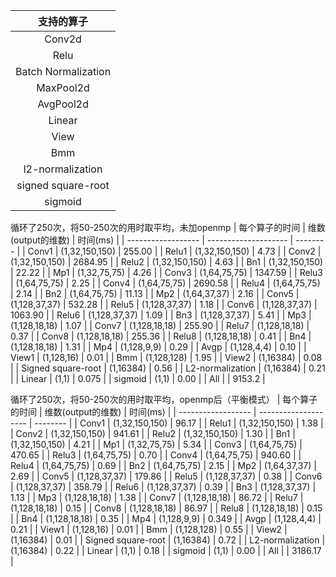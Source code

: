 |     支持的算子      |
| :-----------------: |
|       Conv2d        |
|       Relu       |
|      Batch Normalization        |
|      MaxPool2d      |
|      AvgPool2d      |
|       Linear        |
|        View         |
|         Bmm         |
|  l2-normalization   |
| signed  square-root |
|       sigmoid       |




循环了250次，将50-250次的用时取平均，未加openmp
| 每个算子的时间     | 维数(output的维数) | 时间(ms) |
| ------------------ | -------------------- | -------- |
| Conv1              | (1,32,150,150)       | 255.00 |
| Relu1              | (1,32,150,150)       | 4.73 |
| Conv2              | (1,32,150,150)       | 2684.95 |
| Relu2              | (1,32,150,150)       | 4.63 |
| Bn1                | (1,32,150,150)       | 22.22 |
| Mp1                | (1,32,75,75)         | 4.26 |
| Conv3              | (1,64,75,75)         | 1347.59 |
| Relu3              | (1,64,75,75)         | 2.25 |
| Conv4              | (1,64,75,75)         | 2690.58 |
| Relu4              | (1,64,75,75)         | 2.14 |
| Bn2                | (1,64,75,75)         | 11.13 |
| Mp2                | (1,64,37,37)         | 2.16 |
| Conv5              | (1,128,37,37)        | 532.28 |
| Relu5              | (1,128,37,37)        | 1.18 |
| Conv6              | (1,128,37,37)        | 1063.90 |
| Relu6              | (1,128,37,37)        | 1.09 |
| Bn3                | (1,128,37,37)        | 5.41 |
| Mp3                | (1,128,18,18)        | 1.07 |
| Conv7              | (1,128,18,18)        | 255.90 |
| Relu7              | (1,128,18,18)        | 0.37 |
| Conv8              | (1,128,18,18)        | 255.36 |
| Relu8              | (1,128,18,18)        | 0.41 |
| Bn4                | (1,128,18,18)        | 1.31 |
| Mp4                | (1,128,9,9)          | 0.29 |
| Avgp              | (1,128,4,4) | 0.10 |
| View1              | (1,128,16) | 0.01 |
| Bmm                | (1,128,128) | 1.95 |
| View2              | (1,16384) | 0.08 |
| Signed square-root | (1,16384) | 0.56 |
| L2-normalization   | (1,16384) | 0.21 |
| Linear   | (1,1) | 0.075 |
| sigmoid            | (1,1) | 0.00 |
| All            | | 9153.2 |



循环了250次，将50-250次的用时取平均，openmp后（平衡模式）
| 每个算子的时间     | 维数(output的维数) | 时间(ms) |
| ------------------ | -------------------- | -------- |
| Conv1              | (1,32,150,150)       | 96.17 |
| Relu1              | (1,32,150,150)       | 1.38 |
| Conv2              | (1,32,150,150)       | 941.61 |
| Relu2              | (1,32,150,150)       | 1.30 |
| Bn1                | (1,32,150,150)       | 4.21 |
| Mp1                | (1,32,75,75)         | 5.34 |
| Conv3              | (1,64,75,75)         | 470.65 |
| Relu3              | (1,64,75,75)         | 0.70 |
| Conv4              | (1,64,75,75)         | 940.60 |
| Relu4              | (1,64,75,75)         | 0.69 |
| Bn2                | (1,64,75,75)         | 2.15 |
| Mp2                | (1,64,37,37)         | 2.69 |
| Conv5              | (1,128,37,37)        | 179.86 |
| Relu5              | (1,128,37,37)        | 0.38 |
| Conv6              | (1,128,37,37)        | 358.79 |
| Relu6              | (1,128,37,37)        | 0.39 |
| Bn3                | (1,128,37,37)        | 1.13 |
| Mp3                | (1,128,18,18)        | 1.38 |
| Conv7              | (1,128,18,18)        | 86.72 |
| Relu7              | (1,128,18,18)        | 0.15 |
| Conv8              | (1,128,18,18)        | 86.97 |
| Relu8              | (1,128,18,18)        | 0.15 |
| Bn4                | (1,128,18,18)        | 0.35 |
| Mp4                | (1,128,9,9)          | 0.349 |
| Avgp              | (1,128,4,4) | 0.21 |
| View1              | (1,128,16) | 0.01 |
| Bmm                | (1,128,128) | 0.55 |
| View2              | (1,16384) | 0.01 |
| Signed square-root | (1,16384) | 0.72 |
| L2-normalization   | (1,16384) | 0.22 |
| Linear   | (1,1) | 0.18 |
| sigmoid            | (1,1) | 0.00 |
| All            | | 3186.17 |


